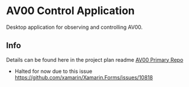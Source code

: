 ﻿# AV00 Control Application
Desktop application for observing and controlling AV00.

## Info
Details can be found here in the project plan readme
[AV00 Primary Repo](https://github.com/kelceydamage/AV00)

* Halted for now due to this issue https://github.com/xamarin/Xamarin.Forms/issues/10818